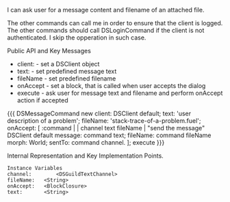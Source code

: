 I can ask user for a message content and filename of an attached file. 

The other commands can call me in order to ensure that the client is logged. The other commands should call DSLoginCommand if the client is not authenticated. I skip the opperation in such case.

Public API and Key Messages

- client:  			- set a DSClient object
- text: 			- set predefined message text
- fileName		- set predefined filename
- onAccept		- set a block, that is called when user accepts the dialog
- execute 		- ask user for message text and filename and perform onAccept action if accepted

{{{
DSMessageCommand new
	client: DSClient default;
	text: 'user description of a problem';
	fileName: 'stack-trace-of-a-problem.fuel';
	onAccept: [ :command | | channel text fileName |
		"send the message"
		DSClient default
			message: command text;
			fileName: command fileName morph: World;
			sentTo: command channel.
		 ];
	execute
 }}}

Internal Representation and Key Implementation Points.

    Instance Variables
	channel:		<DSGuildTextChannel>
	fileName:	<String>
	onAccept:	<BlockClosure>
	text:		<String>
